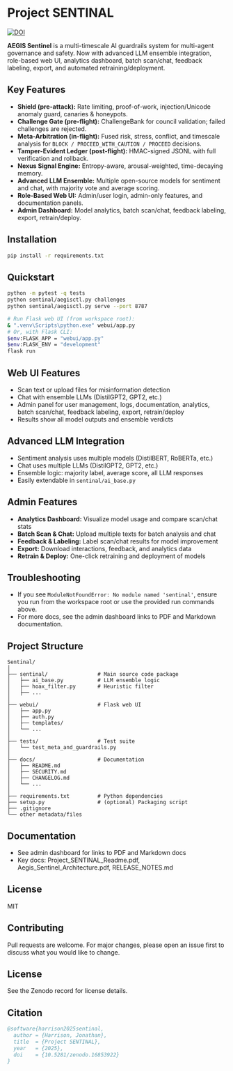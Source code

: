 


# Project SENTINAL

[![DOI](https://zenodo.org/badge/DOI/10.5281/zenodo.16853922.svg)](https://doi.org/10.5281/zenodo.16853922)

**AEGIS Sentinel** is a multi-timescale AI guardrails system for multi-agent governance and safety. Now with advanced LLM ensemble integration, role-based web UI, analytics dashboard, batch scan/chat, feedback labeling, export, and automated retraining/deployment.

## Key Features
- **Shield (pre-attack):** Rate limiting, proof-of-work, injection/Unicode anomaly guard, canaries & honeypots.
- **Challenge Gate (pre-flight):** ChallengeBank for council validation; failed challenges are rejected.
- **Meta-Arbitration (in-flight):** Fused risk, stress, conflict, and timescale analysis for `BLOCK / PROCEED_WITH_CAUTION / PROCEED` decisions.
- **Tamper-Evident Ledger (post-flight):** HMAC-signed JSONL with full verification and rollback.
- **Nexus Signal Engine:** Entropy-aware, arousal-weighted, time-decaying memory.
- **Advanced LLM Ensemble:** Multiple open-source models for sentiment and chat, with majority vote and average scoring.
- **Role-Based Web UI:** Admin/user login, admin-only features, and documentation panels.
- **Admin Dashboard:** Model analytics, batch scan/chat, feedback labeling, export, retrain/deploy.

## Installation

```bash
pip install -r requirements.txt
```

## Quickstart

```bash
python -m pytest -q tests
python sentinal/aegisctl.py challenges
python sentinal/aegisctl.py serve --port 8787

# Run Flask web UI (from workspace root):
& ".venv\Scripts\python.exe" webui/app.py
# Or, with Flask CLI:
$env:FLASK_APP = "webui/app.py"
$env:FLASK_ENV = "development"
flask run
```

## Web UI Features
- Scan text or upload files for misinformation detection
- Chat with ensemble LLMs (DistilGPT2, GPT2, etc.)
- Admin panel for user management, logs, documentation, analytics, batch scan/chat, feedback labeling, export, retrain/deploy
- Results show all model outputs and ensemble verdicts

## Advanced LLM Integration
- Sentiment analysis uses multiple models (DistilBERT, RoBERTa, etc.)
- Chat uses multiple LLMs (DistilGPT2, GPT2, etc.)
- Ensemble logic: majority label, average score, all LLM responses
- Easily extendable in `sentinal/ai_base.py`

## Admin Features
- **Analytics Dashboard:** Visualize model usage and compare scan/chat stats
- **Batch Scan & Chat:** Upload multiple texts for batch analysis and chat
- **Feedback & Labeling:** Label scan/chat results for model improvement
- **Export:** Download interactions, feedback, and analytics data
- **Retrain & Deploy:** One-click retraining and deployment of models

## Troubleshooting
- If you see `ModuleNotFoundError: No module named 'sentinal'`, ensure you run from the workspace root or use the provided run commands above.
- For more docs, see the admin dashboard links to PDF and Markdown documentation.

## Project Structure
```
Sentinal/
│
├── sentinal/                # Main source code package
│   ├── ai_base.py           # LLM ensemble logic
│   ├── hoax_filter.py       # Heuristic filter
│   ├── ...
│
├── webui/                   # Flask web UI
│   ├── app.py
│   ├── auth.py
│   ├── templates/
│   └── ...
│
├── tests/                   # Test suite
│   └── test_meta_and_guardrails.py
│
├── docs/                    # Documentation
│   ├── README.md
│   ├── SECURITY.md
│   ├── CHANGELOG.md
│   └── ...
│
├── requirements.txt         # Python dependencies
├── setup.py                 # (optional) Packaging script
├── .gitignore
└── other metadata/files
```

## Documentation
- See admin dashboard for links to PDF and Markdown docs
- Key docs: Project_SENTINAL_Readme.pdf, Aegis_Sentinel_Architecture.pdf, RELEASE_NOTES.md

## License
MIT

## Contributing
Pull requests are welcome. For major changes, please open an issue first to discuss what you would like to change.

## License
See the Zenodo record for license details.

## Citation
```bibtex
@software{harrison2025sentinal,
  author = {Harrison, Jonathan},
  title  = {Project SENTINAL},
  year   = {2025},
  doi    = {10.5281/zenodo.16853922}
}
```

